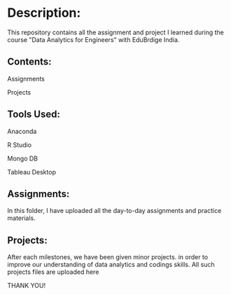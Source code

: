 # Description:

This repository contains all the assignment and project I learned during the course "Data Analytics for Engineers" with EduBrdige India.




## Contents:

Assignments

Projects




## Tools Used:

Anaconda

R Studio

Mongo DB

Tableau Desktop




## Assignments:

In this folder, I have uploaded all the day-to-day  assignments  and practice materials.




## Projects:

After each milestones, we have been given minor projects. in order to improve our understanding of data analytics and codings skills.  All such projects files are uploaded here






THANK YOU!
